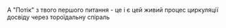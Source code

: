 А "Потік" з твого першого питання - це і є цей живий процес циркуляції досвіду через тороїдальну спіраль